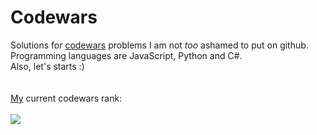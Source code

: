 # Codewars
Solutions for <a href="http://www.codewars.com">codewars</a> problems I am not <i>too</i> ashamed to put on github.
<br>
Programming languages are JavaScript, Python and C#.
<br>
Also, let's starts :)
<br>
<br>
<br>
<a href=https://www.codewars.com/users/TehOrange>My</a> current codewars rank:
<br>
<br>
<img src=https://www.codewars.com/users/PierreCrb/badges/large>
<br>
